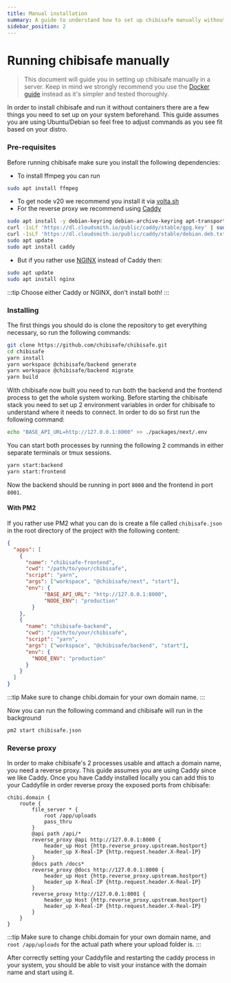 ```yaml
---
title: Manual installation
summary: A guide to understand how to set up chibisafe manually without Docker
sidebar_position: 2
---
```


# Running chibisafe manually

> This document will guide you in setting up chibisafe manually in a server. Keep in mind we strongly recommend you use the [Docker guide](/guides/running-with-docker) instead as it's simpler and tested thoroughly.

In order to install chibisafe and run it without containers there are a few things you need to set up on your system beforehand. This guide assumes you are using Ubuntu/Debian so feel free to adjust commands as you see fit based on your distro.

### Pre-requisites
Before running chibisafe make sure you install the following dependencies:

- To install ffmpeg you can run 
```bash
sudo apt install ffmpeg
```
- To get node v20 we recommend you install it via [volta.sh](https://volta.sh/)
- For the reverse proxy we recommend using [Caddy](https://caddyserver.com/)
```bash
sudo apt install -y debian-keyring debian-archive-keyring apt-transport-https curl
curl -1sLf 'https://dl.cloudsmith.io/public/caddy/stable/gpg.key' | sudo gpg --dearmor -o /usr/share/keyrings/caddy-stable-archive-keyring.gpg
curl -1sLf 'https://dl.cloudsmith.io/public/caddy/stable/debian.deb.txt' | sudo tee /etc/apt/sources.list.d/caddy-stable.list
sudo apt update
sudo apt install caddy
```
- But if you rather use [NGINX](https://www.nginx.com/) instead of Caddy then:
```bash
sudo apt update
sudo apt install nginx
```
:::tip
  Choose either Caddy or NGINX, don't install both!
:::

### Installing
The first things you should do is clone the repository to get everything necessary, so run the following commands:
```bash
git clone https://github.com/chibisafe/chibisafe.git
cd chibisafe
yarn install
yarn workspace @chibisafe/backend generate
yarn workspace @chibisafe/backend migrate
yarn build
```

With chibisafe now built you need to run both the backend and the frontend process to get the whole system working. Before starting the chibisafe stack you need to set up 2 environment variables in order for chibisafe to understand where it needs to connect. In order to do so first run the following command:
```bash
echo "BASE_API_URL=http://127.0.0.1:8000" >> ./packages/next/.env
```

You can start both processes by running the following 2 commands in either separate terminals or tmux sessions.
```bash
yarn start:backend
yarn start:frontend
```
Now the backend should be running in port `8000` and the frontend in port `8001`.

#### With PM2

If you rather use PM2 what you can do is create a file called `chibisafe.json` in the root directory of the project with the following content:
```json
{
  "apps": [
    {
      "name": "chibisafe-frontend",
      "cwd": "/path/to/your/chibisafe",
      "script": "yarn",
      "args": ["workspace", "@chibisafe/next", "start"],
      "env": {
            "BASE_API_URL": "http://127.0.0.1:8000",
            "NODE_ENV": "production"
        }
    },
    {
      "name": "chibisafe-backend",
      "cwd": "/path/to/your/chibisafe",
      "script": "yarn",
      "args": ["workspace", "@chibisafe/backend", "start"],
      "env": {
        "NODE_ENV": "production"
      }
    }
  ]
}
```

:::tip
  Make sure to change chibi.domain for your own domain name.
:::

Now you can run the following command and chibisafe will run in the background
```bash
pm2 start chibisafe.json
```


### Reverse proxy
In order to make chibisafe's 2 processes usable and attach a domain name, you need a reverse proxy. This guide assumes you are using Caddy since we like Caddy.
Once you have Caddy installed locally you can add this to your Caddyfile in order reverse proxy the exposed ports from chibisafe:

```caddy title="/etc/caddy/Caddyfile"
chibi.domain {
	route {
		file_server * {
			root /app/uploads
			pass_thru
		}
		@api path /api/*
		reverse_proxy @api http://127.0.0.1:8000 {
			header_up Host {http.reverse_proxy.upstream.hostport}
			header_up X-Real-IP {http.request.header.X-Real-IP}
		}
		@docs path /docs*
		reverse_proxy @docs http://127.0.0.1:8000 {
			header_up Host {http.reverse_proxy.upstream.hostport}
			header_up X-Real-IP {http.request.header.X-Real-IP}
		}
		reverse_proxy http://127.0.0.1:8001 {
			header_up Host {http.reverse_proxy.upstream.hostport}
			header_up X-Real-IP {http.request.header.X-Real-IP}
		}
	}
}
```
:::tip
  Make sure to change chibi.domain for your own domain name, and `root /app/uploads` for the actual path where your upload folder is.
:::

After correctly setting your Caddyfile and restarting the caddy process in your system, you should be able to visit your instance with the domain name and start using it.
